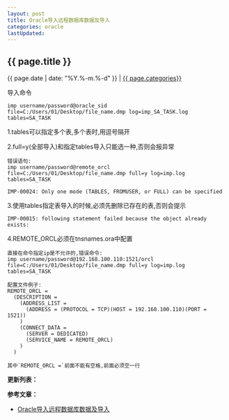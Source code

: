 ```yaml
---
layout: post
title: Oracle导入远程数据库数据及导入
categories: oracle
lastUpdated:
---
```


## {{ page.title }}

{{ page.date | date: "%Y.%-m.%-d" }} | <a href="/archive#{{ page.categories }}">{{ page.categories}}</a>

导入命令

```
imp username/password@oracle_sid file=C:/Users/01/Desktop/file_name.dmp log=imp_SA_TASK.log tables=SA_TASK
```

1.tables可以指定多个表,多个表时,用逗号隔开

2.full=y(全部导入)和指定tables导入只能选一种,否则会报异常

```
错误语句:
imp username/password@remote_orcl file=C:/Users/01/Desktop/file_name.dmp full=y log=imp.log tables=SA_TASK

IMP-00024: Only one mode (TABLES, FROMUSER, or FULL) can be specified
```

3.使用tables指定表导入的时候,必须先删除已存在的表,否则会提示

```
IMP-00015: following statement failed because the object already exists:
```

4.REMOTE_ORCL必须在tnsnames.ora中配置

```
直接在命令指定ip是不允许的,错误命令:
imp username/password@192.168.100.110:1521/orcl file=C:/Users/01/Desktop/file_name.dmp full=y log=imp.log tables=SA_TASK

配置文件例子:
REMOTE_ORCL =
  (DESCRIPTION =
    (ADDRESS_LIST =
      (ADDRESS = (PROTOCOL = TCP)(HOST = 192.168.100.110)(PORT = 1521))
    )
    (CONNECT_DATA =
      (SERVER = DEDICATED)
      (SERVICE_NAME = REMOTE_ORCL)
    )
  )

其中`REMOTE_ORCL =`前面不能有空格,前面必须空一行
```

**更新列表：**



**参考文章：**

* [Oracle导入远程数据库数据及导入][1]


[1]: http://quicker.iteye.com/blog/1134190
